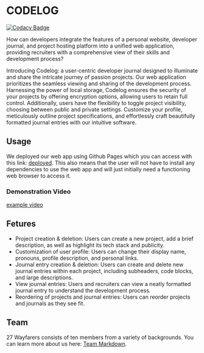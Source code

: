 # CODELOG

[![Codacy Badge](https://app.codacy.com/project/badge/Grade/8d725010d37a477684db11331ee95641)](https://app.codacy.com/gh/cse110-sp24-group27/cse110-sp24-group27/dashboard?utm_source=gh&utm_medium=referral&utm_content=&utm_campaign=Badge_grade)

How can developers integrate the features of a personal website, developer journal, and project hosting platform into a unified web application, providing recruiters with a comprehensive view of their skills and development process?

Introducing Codelog: a user-centric developer journal designed to illuminate and share the intricate journey of passion projects. Our web application prioritizes the seamless viewing and sharing of the development process. Harnessing the power of local storage, Codelog ensures the security of your projects by offering encryption options, allowing users to retain full control. Additionally, users have the flexibility to toggle project visibility, choosing between public and private settings. Customize your profile, meticulously outline project specifications, and effortlessly craft beautifully formatted journal entries with our intuitive software.

## Usage
We deployed our web app using Github Pages which you can access with this link: [deployed](https://cse110-sp24-group27.github.io/cse110-sp24-group27/home_projects_page.html). This also means that the user will not have to install any dependencies to use the web app and will just initially need a functioning web browser to access it.

### Demonstration Video
[example video]()

## Fetures
- Project creation & deletion: Users can create a new project, add a brief description, as well as highlight its tech stack and publicity.
- Customization of user profile: Users can change their display name, pronouns, profile description, and personal links.
- Journal entry creation & deletion: Users can create and delete new journal entries within each project, including subheaders, code blocks, and large descriptions.
- View journal entries: Users and recruiters can view a neatly formatted journal entry to understand the development process.
- Reordering of projects and journal entries: Users can reorder projects and journals as they see fit.

## Team
27 Wayfarers consists of ten members from a variety of backgrounds. You can learn more about us here: [Team Markdown](admin/team.md).
